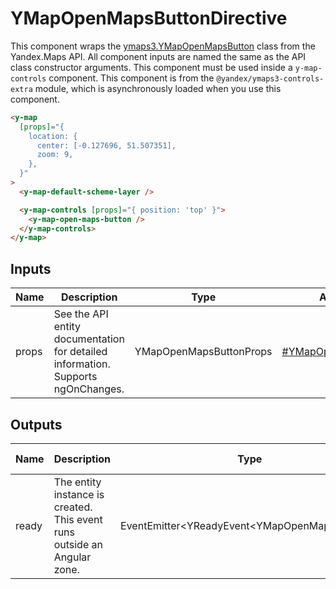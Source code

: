 # YMapOpenMapsButtonDirective


This component wraps the [ymaps3.YMapOpenMapsButton](https://yandex.ru/dev/jsapi30/doc/ru/ref/modules/controls-extra/#class-ymapopenmapsbutton) class from the Yandex.Maps API.
All component inputs are named the same as the API class constructor arguments. This component must be used inside a `y-map-controls` component.
This component is from the `@yandex/ymaps3-controls-extra` module, which is asynchronously loaded when you use this component.

```html
<y-map
  [props]="{
    location: {
      center: [-0.127696, 51.507351],
      zoom: 9,
    },
  }"
>
  <y-map-default-scheme-layer />

  <y-map-controls [props]="{ position: 'top' }">
    <y-map-open-maps-button />
  </y-map-controls>
</y-map>
```




## Inputs
| Name  | Description                                                                          | Type                    | API Reference                                                                                                        |
| ----- | ------------------------------------------------------------------------------------ | ----------------------- | -------------------------------------------------------------------------------------------------------------------- |
| props |   See the API entity documentation for detailed information. Supports ngOnChanges.   | YMapOpenMapsButtonProps | [#YMapOpenMapsButtonProps](https://yandex.ru/dev/jsapi30/doc/ru/ref/modules/controls-extra/#YMapOpenMapsButtonProps) |

## Outputs
| Name  | Description                                                                 | Type                                              | API Reference |
| ----- | --------------------------------------------------------------------------- | ------------------------------------------------- | ------------- |
| ready |   The entity instance is created. This event runs outside an Angular zone.  | EventEmitter\<YReadyEvent\<YMapOpenMapsButton\>\> | —             |